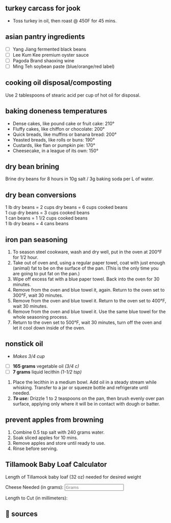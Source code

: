 ## turkey carcass for jook
* Toss turkey in oil, then roast @ 450F for 45 mins.  

## asian pantry ingredients
- [ ] Yang Jiang fermented black beans
- [ ] Lee Kum Kee premium oyster sauce
- [ ] Pagoda Brand shaoxing wine
- [ ] Ming Teh soybean paste (blue/orange/red label)

## cooking oil disposal/composting
Use 2 tablespoons of stearic acid per cup of hot oil for disposal.

## baking doneness temperatures
* Dense cakes, like pound cake or fruit cake: 210°
* Fluffy cakes, like chiffon or chocolate: 200°
* Quick breads, like muffins or banana bread: 200°
* Yeasted breads, like rolls or buns: 190°
* Custards, like flan or pumpkin pie: 170°
* Cheesecake, in a league of its own: 150°

## dry bean brining
Brine dry beans for 8 hours in 10g salt / 3g baking soda per L of water.

## dry bean conversions
1 lb dry beans = 2 cups dry beans = 6 cups cooked beans  
1 cup dry beans = 3 cups cooked beans  
1 can beans = 1 1/2 cups cooked beans  
1 lb dry beans = 4 cans beans  

## iron pan seasoning
1. To season steel cookware, wash and dry well, put in the oven at 200°F for 1/2 hour.
2. Take out of oven and, using a regular paper towel, coat with just enough (animal) fat to be on the surface of the pan. (This is the only time you are going to put fat on the pan.)
3. Wipe off excess fat with a blue paper towel. Back into the oven for 30 minutes.
4. Remove from the oven and blue towel it, again. Return to the oven set to 300°F, wait 30 minutes.
5. Remove from the oven and blue towel it. Return to the oven set to 400°F, wait 30 minutes.
6. Remove from the oven and blue towel it. Use the same blue towel for the whole seasoning process.
7. Return to the oven set to 500°F, wait 30 minutes, turn off the oven and let it cool down inside of the oven.

## nonstick oil
* *Makes 3/4 cup*
- [ ] **165	grams**	vegetable oil *(3/4 c)*
- [ ] **7	grams**	liquid lecithin *(1-1/2 tsp)*
1. Place the lecithin in a medium bowl. Add oil in a steady stream while whisking. Transfer to a jar or squeeze bottle and refrigerate until needed.
2. ***To use:*** Drizzle 1 to 2 teaspoons on the pan, then brush evenly over pan surface, applying only where it will be in contact with dough or batter.

## prevent apples from browning
1. Combine 0.5 tsp salt with 240 grams water.
2. Soak sliced apples for 10 mins.
3. Remove apples and store until ready to use.
4. Rinse before serving.

## Tillamook Baby Loaf Calculator
Length of Tillamook baby loaf (32 oz) needed for desired weight
<p>
  <label>Cheese Needed (in grams):</label>
  <input id="inputCheeseGrams" type="number" placeholder="Grams" oninput="CheeseCalc(this.value)" onchange="CheeseCalc(this.value)">
</p>
<p>Length to Cut (in millimeters): <span id="outputCheeseMM"></span></p>

<script>
function CheeseCalc(valNum) {
  document.getElementById("outputCheeseMM").innerHTML=Math.ceil(valNum*0.185);
}
</script>

## 🔗 sources
